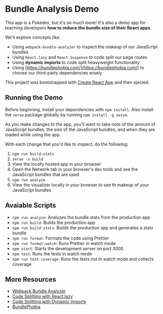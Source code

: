 # Bundle Analysis Demo

This app is a Pokédex, but it's so much more! It's also a demo app for teaching developers **how to reduce the bundle size of their React apps**.

We'll explore concepts like:

- Using `webpack-bundle-analyzer` to inspect the makeup of our JavaScript bundles
- Using `React.lazy` and `React.Suspense` to code split our page routes
- Using **dynamic imports** to code split heavyweight functionality
- Using [https://bundlephobia.com/](https://bundlephobia.com/) to choose our third-party dependencies wisely

This project was bootstrapped with [Create React App](https://github.com/facebook/create-react-app) and then ejected.

## Running the Demo

Before beginning, install your dependencies with `npm install`. Also install the `serve` package globally by running `npm install -g serve`.

As you make changes to the app, you'll want to take note of the amount of JavaScript bundles, the size of the JavaScript bundles, and when they are loaded while using the app.

With each change that you'd like to inspect, do the following:

1. `npm run build:stats`
2. `serve -s build`
3. View the locally hosted app in your browser
4. Open the Network tab in your browser's dev tools and see the JavaScript bundles that are used
5. `npm run analyze`
6. View the visualizer locally in your browser to see th makeup of your JavaScript bundles

## Avaiable Scripts

- `npm run analyze`: Analyzes the bundle stats from the production app
- `npm run build`: Builds the production app
- `npm run build:stats`: Builds the production app and generates a stats bundle
- `npm run format`: Formats the code using Prettier
- `npm run format:watch`: Runs Prettier in watch mode
- `npm start`: Starts the development server on port 3000
- `npm test`: Runs the tests in watch mode
- `npm run test:coverage`: Runs the tests not in watch mode and collects coverage

## More Resources

- [Webpack Bundle Analyzer](https://www.npmjs.com/package/webpack-bundle-analyzer)
- [Code Splitting with React.lazy](https://legacy.reactjs.org/docs/code-splitting.html#reactlazy)
- [Code Splitting with Dynamic Imports](https://legacy.reactjs.org/docs/code-splitting.html#import)
- [BundlePhobia](https://bundlephobia.com/)
